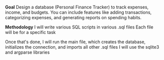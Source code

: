 **Goal** 
Design a database (Personal Finance Tracker) to track expenses, income, and budgets.
You can include features like adding transactions, categorizing expenses, and generating reports on spending habits.

**Methodology**
I will write various SQL scripts in various .sql files
Each file will be for a specific task

Once that's done, I will run the main file, which creates the database, initializes the connection, and imports all other .sql files
I will use the sqlite3 and argparse libraries
